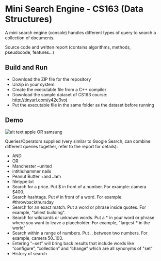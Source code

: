 # Mini Search Engine - CS163 (Data Structures)
A mini search engine (console) handles different types of query to search a collection of documents.

Source code and written report (contains algorithms, methods, pseudocode, features...)

## Build and Run
- Download the ZIP file for the repository
- Unzip in your system
- Create the executable file from a C++ compiler
- Download the sample dataset of CS163 course: http://tinyurl.com/y42e3voj
- Put the executable file in the same folder as the dataset before running

## Demo

![alt text](https://user-images.githubusercontent.com/44111901/53069465-ad034e00-350e-11e9-976e-9874e919790d.png)
apple OR samsung

Queries/Operators supplied (very similar to Google Search, can combine different queries together, refer to the report for details):
- AND
- OR
- Manchester –united
- intitle:hammer nails
- Peanut Butter +and Jam
- filetype:txt
- Search for a price. Put $ in front of a number. For example: camera $400.
- Search hashtags. Put # in front of a word. For example: #throwbackthursday
- Search for an exact match. Put a word or phrase inside quotes. For example, "tallest building".
- Search for wildcards or unknown words. Put a * in your word or phrase where you want to leave
a placeholder. For example, "largest * in the world"
- Search within a range of numbers. Put .. between two numbers. For example, camera $50..$100.
- Entering "~set" will bring back results that include words like “configure”, “collection” and “change”
which are all synonyms of "set"
- History of search
